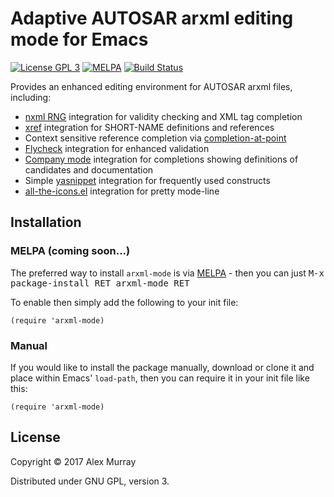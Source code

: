 # Adaptive AUTOSAR arxml editing mode for Emacs

[![License GPL 3](https://img.shields.io/badge/license-GPL_3-green.svg)](http://www.gnu.org/licenses/gpl-3.0.txt)
[![MELPA](http://melpa.org/packages/arxml-mode-badge.svg)](http://melpa.org/#/arxml-mode)
[![Build Status](https://travis-ci.org/alexmurray/arxml-mode.svg?branch=master)](https://travis-ci.org/alexmurray/arxml-mode)

Provides an enhanced editing environment for AUTOSAR arxml files, including:

* [nxml RNG](https://www.gnu.org/software/emacs/manual/html_node/nxml-mode/Introduction.html) integration
  for validity checking and XML tag completion
* [xref](https://www.gnu.org/software/emacs/manual/html_node/emacs/Xref.html)
  integration for SHORT-NAME definitions and references
* Context sensitive reference completion
  via
  [completion-at-point](https://www.gnu.org/software/emacs/manual/html_node/elisp/Completion-in-Buffers.html)
* [Flycheck](http://www.flycheck.org/) integration for enhanced validation
* [Company mode](https://www.gnu.org/software/emacs/manual/html_node/elisp/Completion-in-Buffers.html) integration
  for completions showing definitions of candidates and documentation
* Simple [yasnippet](http://joaotavora.github.io/yasnippet/) integration for
  frequently used constructs
* [all-the-icons.el](https://github.com/domtronn/all-the-icons.el) integration
  for pretty mode-line

## Installation

### MELPA (coming soon...)

The preferred way to install `arxml-mode` is via
[MELPA](http://melpa.org) - then you can just <kbd>M-x package-install RET
arxml-mode RET</kbd>

To enable then simply add the following to your init file:

```emacs-lisp
(require 'arxml-mode)
```

### Manual

If you would like to install the package manually, download or clone it and
place within Emacs' `load-path`, then you can require it in your init file like
this:

```emacs-lisp
(require 'arxml-mode)
```

## License

Copyright © 2017 Alex Murray

Distributed under GNU GPL, version 3.
